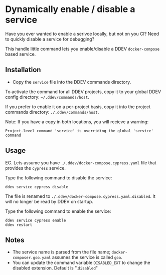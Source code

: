 # Dynamically enable / disable a service

Have you ever wanted to enable a serivce locally, but not on you CI?
Need to quickly disable a service for debugging?

This handle little command lets you enable/disable a DDEV `docker-compose` based service.

## Installation

- Copy the `service` file into the DDEV commands directory.

To activate the command for all DDEV projects, copy it to your global DDEV config directory: `~/.ddev/commands/host`.

If you prefer to enable it on a per-project basis, copy it into the project commands directory: `./.ddev/commands/host`.

Note: If you have a copy in both locations, you will recieve a warning:

```shell
Project-level command 'service' is overriding the global 'service' command
```

## Usage

EG. Lets assume you have  `./.ddev/docker-compose.cypress.yaml` file that provides the `cypress` service.

Type the following command to disable the service:

```shell
ddev service cypress disable
```

The file is renamed to `./.ddev/docker-compose.cypress.yaml.disabled`. It will no longer be read by DDEV on startup.

Type the following command to enable the service:

```shell
ddev service cypress enable
ddev restart
```

## Notes

- The service name is parsed from the file name; `docker-composer.goo.yaml` assumes the service is called `goo`.
- You can update the command variable `DISABLED_EXT` to change the disabled extension. Default is ".`disabled`"
